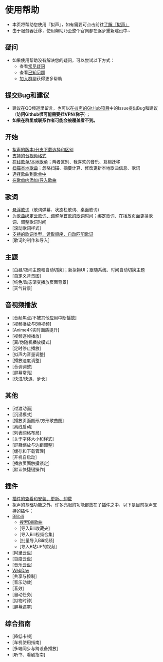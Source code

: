 # 使用帮助
- 本页将帮助您使用『拟声』，如有需要可点击前往[了解『拟声』](/info/)
- 由于服务器迁移，使用帮助乃至整个官网都在逐步重新建设中~

## 疑问
- 如果使用帮助没有解决您的疑问，可以尝试以下方式：
  - 查看[常见疑问](issue)
  - 查看[已知问题](question)
  - [加入群聊](/about/qqgroup)获得更多帮助

## 提交Bug和建议
- 建议在QQ频道里留言，也可以在[拟声的GitHub项目](https://github.com/coolight7/MimicryMusic/issues)中的Issue提出Bug和建议（**访问Github很可能需要挂VPN/梯子**）；
- **如果在群里或联系作者可能会被覆盖看不到。**

## 开始
- [拟声的版本/分支下载选择和区别](list/selectBranch)
- [支持的音视频格式](list/supportFormat)
- [在线歌单/本地歌单](list/songSheet/)；两者区别、我喜欢的音乐、互相迁移
- [扫描本地歌曲](list/scanLocalSong/)；忽略扫描、摘要计算、修改更新本地歌曲信息、歌词
- [选择歌曲到歌单中](list/addSongsForPlaylist/)
- [在歌单内添加/导入歌曲](list/addSongsByPlaylist/)

## 歌词
- [悬浮歌词](list/overlayLyric/)（歌词弹幕、状态栏歌词、桌面歌词）
- [为歌曲绑定云歌词、调整单首歌的歌词时间](list/bindLyric/)；绑定歌词、在播放页面更换歌词、调整歌词时间
- [滚动歌词样式]
- [支持的歌词类型、读取顺序、自动匹配歌词](list/lyricFormat/)
- [歌词的制作和导入]

## 主题
- [白昼/夜间主题和自动切换]；新拟物UI；跟随系统、时间自动切换主题
- [自定义背景图]
- [纯色/动态渐变播放页面背景]
- [天气背景]

## 音视频播放
- [音频焦点/不被其他应用中断播放]
- [视频播放与Bili视频]
- [Anime4K实时画质提升]
- [视频逐帧播放]
- [真/伪随机播放模式]
- [定时停止播放]
- [拟声内音量调整]
- [播放速度调整]
- [音调调整]
- [屏幕常亮]
- [快进/快退、步长]

## 其他
- [过渡动画]
- [沉浸模式]
- [播放页面圆形/方形歌曲图]
- [离线启动]
- [列表网格布局]
- [关于字体大小和样式]
- [屏幕缩放与边距调整]
- [缓存和下载管理]
- [开机自启动]
- [播放页面触摸锁定]
- [默认快捷键操作]

## 插件
- [插件的查看和安装、更新、卸载](plugins/)
- 拟声的基础功能之外，许多亮眼的功能都放在了插件之中，以下是目前拟声支持的插件：
- [Bilibili](plugins/bilibili/)
  - [搜索Bili歌曲](/help/plugins/bilibili/search)
  - [导入Bili收藏夹]
  - [导入Bili视频合集]
  - [批量导入Bili视频]
  - [导入B站UP的视频]
- [阿里云盘]
- [百度云盘]
- [音乐云盘]
- [WebDav](plugins/webdav/)
- [共享与控制]
- [音乐动效]
- [音效]
- [自动任务]
- [拟物时钟]
- [屏幕遮罩]

## 综合指南
- [降低卡顿]
- [车机使用指南]
- [多端同步与跨设备播放]
- [听书、看剧指南]